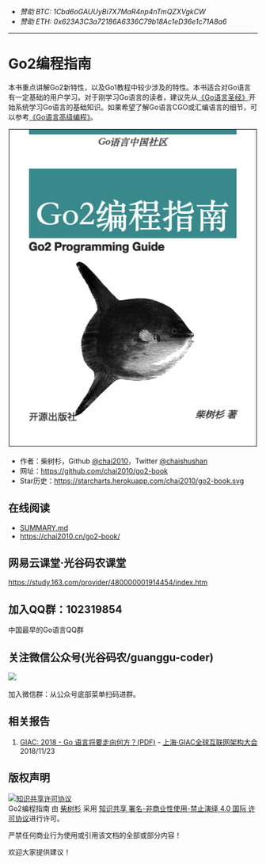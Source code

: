 - *赞助 BTC: 1Cbd6oGAUUyBi7X7MaR4np4nTmQZXVgkCW*
- *赞助 ETH: 0x623A3C3a72186A6336C79b18Ac1eD36e1c71A8a6*

----

# Go2编程指南

本书重点讲解Go2新特性，以及Go1教程中较少涉及的特性。本书适合对Go语言有一定基础的用户学习。对于刚学习Go语言的读者，建议先从[《Go语言圣经》](https://github.com/golang-china/gopl-zh)开始系统学习Go语言的基础知识。如果希望了解Go语言CGO或汇编语言的细节，可以参考[《Go语言高级编程》](https://github.com/chai2010/advanced-go-programming-book)。

![](cover.png)

- 作者：柴树杉，Github [@chai2010](https://github.com/chai2010)，Twitter [@chaishushan](https://twitter.com/chaishushan)
- 网址：https://github.com/chai2010/go2-book
- Star历史：https://starcharts.herokuapp.com/chai2010/go2-book.svg

## 在线阅读

- [SUMMARY.md](SUMMARY.md)
- https://chai2010.cn/go2-book/


## 网易云课堂·光谷码农课堂

https://study.163.com/provider/480000001914454/index.htm


## 加入QQ群：102319854

中国最早的Go语言QQ群

## 关注微信公众号(光谷码农/guanggu-coder)

![](https://chai2010.cn/advanced-go-programming-book/weixin-guanggu-coder-logo.png)

加入微信群：从公众号底部菜单扫码进群。

## 相关报告

1. [GIAC: 2018 - Go 语言将要走向何方？(PDF)](https://chai2010.cn/static-public/talks/giac2018-go-talk.pdf) - [上海·GIAC全球互联网架构大会](http://2018.thegiac.com/detail.php?id=13467) 2018/11/23


## 版权声明

<a rel="license" href="http://creativecommons.org/licenses/by-nc-nd/4.0/"><img alt="知识共享许可协议" style="border-width:0" src="https://i.creativecommons.org/l/by-nc-nd/4.0/88x31.png" /></a><br /><span xmlns:dct="http://purl.org/dc/terms/" property="dct:title">Go2编程指南</span> 由 <a xmlns:cc="http://creativecommons.org/ns#" href="https://github.com/chai2010/go2-book" property="cc:attributionName" rel="cc:attributionURL">柴树杉</a> 采用 <a rel="license" href="http://creativecommons.org/licenses/by-nc-nd/4.0/">知识共享 署名-非商业性使用-禁止演绎 4.0 国际 许可协议</a>进行许可。

严禁任何商业行为使用或引用该文档的全部或部分内容！

欢迎大家提供建议！

